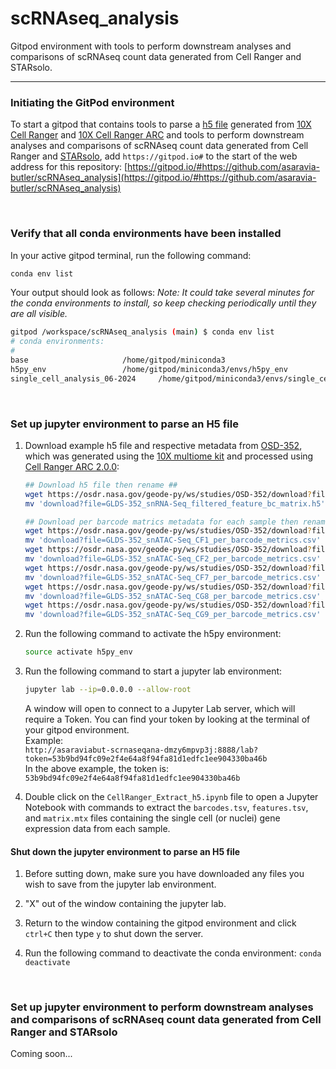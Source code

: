 # scRNAseq_analysis
Gitpod environment with tools to perform downstream analyses and comparisons of scRNAseq count data generated from Cell Ranger and STARsolo.

---

### Initiating the GitPod environment

To start a gitpod that contains tools to parse a [h5 file](https://www.10xgenomics.com/support/software/cell-ranger/latest/analysis/outputs/cr-outputs-h5-matrices) generated from [10X Cell Ranger](https://www.10xgenomics.com/support/software/cell-ranger/latest) and [10X Cell Ranger ARC](https://www.10xgenomics.com/support/software/cell-ranger-arc/latest) and tools to perform downstream analyses and comparisons of scRNAseq count data generated from Cell Ranger and [STARsolo](https://github.com/alexdobin/STAR/blob/master/docs/STARsolo.md), add `https://gitpod.io#` to the start of the web address for this repository:
[https://gitpod.io/#https://github.com/asaravia-butler/scRNAseq_analysis](https://gitpod.io/#https://github.com/asaravia-butler/scRNAseq_analysis)

<br>

### Verify that all conda environments have been installed

In your active gitpod terminal, run the following command:

```bash
conda env list
```

Your output should look as follows:
*Note: It could take several minutes for the conda environments to install, so keep checking periodically until they are all visible.*

```bash
gitpod /workspace/scRNAseq_analysis (main) $ conda env list
# conda environments:
#
base                     /home/gitpod/miniconda3
h5py_env                 /home/gitpod/miniconda3/envs/h5py_env
single_cell_analysis_06-2024     /home/gitpod/miniconda3/envs/single_cell_analysis_06-2024
```

<br>

### Set up jupyter environment to parse an H5 file

1. Download example h5 file and respective metadata from [OSD-352](https://osdr.nasa.gov/bio/repo/data/studies/OSD-352), which was generated using the [10X multiome kit](https://www.10xgenomics.com/products/single-cell-multiome-atac-plus-gene-expression) and processed using [Cell Ranger ARC 2.0.0](https://www.10xgenomics.com/support/software/cell-ranger-arc/latest):

    ```bash
    ## Download h5 file then rename ##
    wget https://osdr.nasa.gov/geode-py/ws/studies/OSD-352/download?file=GLDS-352_snRNA-Seq_filtered_feature_bc_matrix.h5&version=1
    mv 'download?file=GLDS-352_snRNA-Seq_filtered_feature_bc_matrix.h5' GLDS-352_snRNA-Seq_filtered_feature_bc_matrix.h5

    ## Download per barcode matrics metadata for each sample then rename ##
    wget https://osdr.nasa.gov/geode-py/ws/studies/OSD-352/download?file=GLDS-352_snATAC-Seq_CF1_per_barcode_metrics.csv&version=1
    mv 'download?file=GLDS-352_snATAC-Seq_CF1_per_barcode_metrics.csv' CF1_per_barcode_metrics.csv
    wget https://osdr.nasa.gov/geode-py/ws/studies/OSD-352/download?file=GLDS-352_snATAC-Seq_CF2_per_barcode_metrics.csv&version=1
    mv 'download?file=GLDS-352_snATAC-Seq_CF2_per_barcode_metrics.csv' CF2_per_barcode_metrics.csv
    wget https://osdr.nasa.gov/geode-py/ws/studies/OSD-352/download?file=GLDS-352_snATAC-Seq_CF7_per_barcode_metrics.csv&version=1
    mv 'download?file=GLDS-352_snATAC-Seq_CF7_per_barcode_metrics.csv' CF7_per_barcode_metrics.csv
    wget https://osdr.nasa.gov/geode-py/ws/studies/OSD-352/download?file=GLDS-352_snATAC-Seq_CG8_per_barcode_metrics.csv&version=1
    mv 'download?file=GLDS-352_snATAC-Seq_CG8_per_barcode_metrics.csv' CG8_per_barcode_metrics.csv
    wget https://osdr.nasa.gov/geode-py/ws/studies/OSD-352/download?file=GLDS-352_snATAC-Seq_CG9_per_barcode_metrics.csv&version=1
    mv 'download?file=GLDS-352_snATAC-Seq_CG9_per_barcode_metrics.csv' CG9_per_barcode_metrics.csv
    ```

2. Run the following command to activate the h5py environment:
    ```bash
    source activate h5py_env
    ```

4. Run the following command to start a jupyter lab environment:
    ```bash
    jupyter lab --ip=0.0.0.0 --allow-root
    ```

    A window will open to connect to a Jupyter Lab server, which will require a Token.
    You can find your token by looking at the terminal of your gitpod environment.  
    Example:  
    `http://asaraviabut-scrnaseqana-dmzy6mpvp3j:8888/lab?token=53b9bd94fc09e2f4e64a8f94fa81d1edfc1ee904330ba46b`  
    In the above example, the token is: `53b9bd94fc09e2f4e64a8f94fa81d1edfc1ee904330ba46b`

6. Double click on the `CellRanger_Extract_h5.ipynb` file to open a Jupyter Notebook with commands to extract the `barcodes.tsv`, `features.tsv`, and `matrix.mtx` files containing the single cell (or nuclei) gene expression data from each sample.  


#### Shut down the jupyter environment to parse an H5 file

1. Before sutting down, make sure you have downloaded any files you wish to save from the jupyter lab environment.
  
2. "X" out of the window containing the jupyter lab.

3. Return to the window containing the gitpod environment and click `ctrl+C` then type `y` to shut down the server.

4. Run the following command to deactivate the conda environment: `conda deactivate`

<br>

### Set up jupyter environment to perform downstream analyses and comparisons of scRNAseq count data generated from Cell Ranger and STARsolo

Coming soon...

